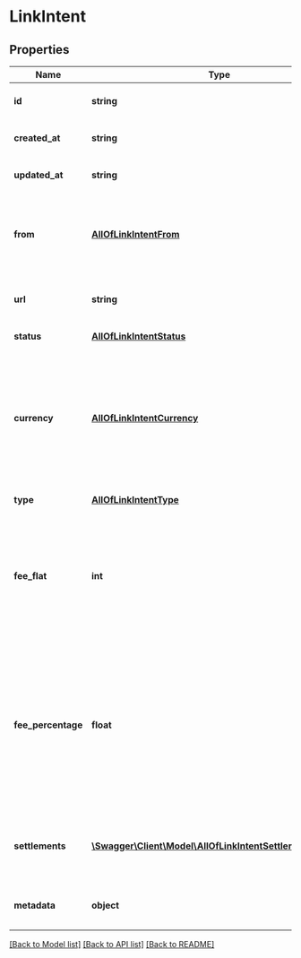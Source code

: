 # LinkIntent

## Properties
Name | Type | Description | Notes
------------ | ------------- | ------------- | -------------
**id** | **string** | The unique identifier of the created intent. | [optional] 
**created_at** | **string** | The date the payment intent was created. | [optional] 
**updated_at** | **string** | The date the payment intent was last updated. | [optional] 
**from** | [**AllOfLinkIntentFrom**](AllOfLinkIntentFrom.md) | An object describing the buying Participant for the payment. Will be &#x60;null&#x60; when created without a defined buyer. | [optional] 
**url** | **string** | The URL that can be shared to complete this payment. | [optional] 
**status** | [**AllOfLinkIntentStatus**](AllOfLinkIntentStatus.md) | The status of the payment intent. | [optional] 
**currency** | [**AllOfLinkIntentCurrency**](AllOfLinkIntentCurrency.md) | The currency of the payment intent. If this payment intent is not against an existing Project, the currency here will dictate the currency that the transactional account should be provisioned for. | [optional] 
**type** | [**AllOfLinkIntentType**](AllOfLinkIntentType.md) | The type of the payment intent. | [optional] 
**fee_flat** | **int** | A flat fee to charge the buyer Participant on successfully completing the intent.  Fees are calculated in the following way: (&#x60;total&#x60; * (1 + &#x60;fee_percentage&#x60;)) + &#x60;fee_flat&#x60;. | [optional] 
**fee_percentage** | **float** | A fee percentage to charge the buyer Participant on successfully completing the intent. Fee percentages must be provided as a fraction, ie. 1.5% as 0.015.  Fees are calculated in the following way: (&#x60;total&#x60; * (1 + &#x60;fee_percentage&#x60;)) + &#x60;fee_flat&#x60;. | [optional] 
**settlements** | [**\Swagger\Client\Model\AllOfLinkIntentSettlementsItems[]**](.md) | A list of settlement intents. These describe the line items that will be displayed on the Checkout UI. | [optional] 
**metadata** | **object** | The metadata that was provided at the creation of the payment intent. | [optional] 

[[Back to Model list]](../../README.md#documentation-for-models) [[Back to API list]](../../README.md#documentation-for-api-endpoints) [[Back to README]](../../README.md)

